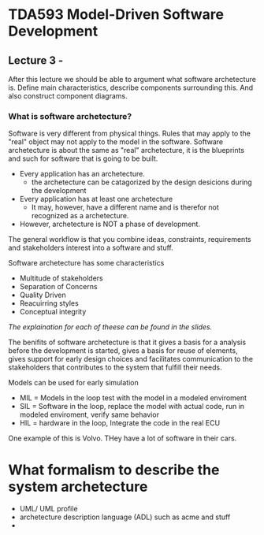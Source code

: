# TDA593 Model-Driven Software Development
## Lecture 3 -
After this lecture we should be able to argument what software archetecture is. Define main characteristics, describe components surrounding this. And also construct component diagrams.

### What is software archetecture?
Software is very different from physical things. Rules that may apply to the "real" object may not apply to the model in the software. Software archetecture is about the same as "real" archetecture, it is the blueprints and such for software that is going to be built.

* Every application has an archetecture.
  - the archetecture can be catagorized by the design desicions during the development
* Every application has at least one archetecture
  - It may, however, have a different name and is therefor not recognized as a archetecture.
* However, archetecture is NOT a phase of development.

The general workflow is that you combine ideas, constraints, requirements and stakeholders interest into a software and stuff.


Software archetecture has some characteristics
  * Multitude of stakeholders
  * Separation of Concerns
  * Quality Driven
  * Reacuirring styles
  * Conceptual integrity

*The explaination for each of theese can be found in the slides.*

The benifits of software archetecture is that it gives a basis for a analysis before the development is started, gives a basis for reuse of elements, gives support for early design choices and facilitates communication to the stakeholders that contributes to the system that fulfill their needs.




Models can be used for early simulation
  * MIL = Models in the loop test with the model in a modeled enviroment
  * SIL = Software in the loop, replace the model with actual code, run in modeled enviroment, verify same behavior
  * HIL = hardware in the loop, Integrate the code in the real ECU

One example of this is Volvo. THey have a lot of software in their cars.

# What formalism to describe the system archetecture  
  * UML/ UML profile
  * archetecture description language (ADL) such as acme and stuff
  *

  
